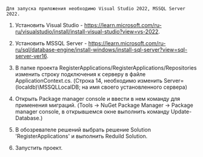 	Для запуска приложения необходимо Visual Studio 2022, MSSQL Server 2022.
	
1. Установить Visual Studio - https://learn.microsoft.com/ru-ru/visualstudio/install/install-visual-studio?view=vs-2022.

2. Установить MSSQL Server - https://learn.microsoft.com/ru-ru/sql/database-engine/install-windows/install-sql-server?view=sql-server-ver16.

3. В папке проекта RegisterApplications/RegisterApplications/Repositories изменить строку подключения к серверу в файле ApplicationContext.cs.
(Строка 14, необходимо изменить Server=(localdb)\\MSSQLLocalDB; на имя своего установленного сервера)

4. Открыть Package manager console и ввести в нем команду для применения миграций.
(Tools -> NuGet Package Manager -> Package manager console, в открывшемся окне выполнить команду Update-Database.)

5. В обозревателе решений выбрать решение Solution 'RegisterApplications' и выполнить Reduild Solution.

6. Запустить проект.
